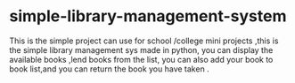 # simple-library-management-system
This is the simple project can use for school /college mini projects ,this is the simple library management sys made in python, you can display the available books ,lend books from the list, you can also add your book to book list,and you can return the book you have taken . 
